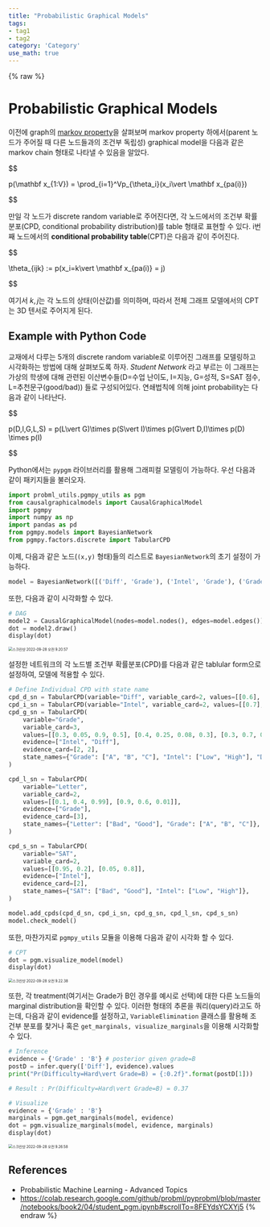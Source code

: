 ```yaml
---
title: "Probabilistic Graphical Models"
tags:
- tag1
- tag2
category: 'Category'
use_math: true
---
```

{% raw %}
# Probabilistic Graphical Models

이전에 graph의 [markov property](https://ddangchani.github.io/CausalInference6)을 살펴보며 markov property 하에서(parent 노드가 주어질 때 다른 노드들과의 조건부 독립성) graphical model을 다음과 같은 markov chain 형태로 나타낼 수 있음을 알았다.

$$

p(\mathbf x_{1:V}) = \prod_{i=1}^Vp_{\theta_i}(x_i\vert \mathbf x_{pa(i)})

$$

만일 각 노드가 discrete random variable로 주어진다면, 각 노드에서의 조건부 확률분포(CPD, conditional probability distribution)를 table 형태로 표현할 수 있다. i번째 노드에서의 **conditional probability table**(CPT)은 다음과 같이 주어진다.

$$

\theta_{ijk} := p(x_i=k\vert \mathbf x_{pa(i)} = j)

$$

여기서 $k, j$는 각 노드의 상태(이산값)를 의미하며, 따라서 전체 그래프 모델에서의 CPT는 3D 텐서로 주어지게 된다.

## Example with Python Code

교재에서 다루는 5개의 discrete random variable로 이루어진 그래프를 모델링하고 시각화하는 방법에 대해 살펴보도록 하자. *Student Network* 라고 부르는 이 그래프는 가상의 학생에 대해 관련된 이산변수들(D=수업 난이도, I=지능, G=성적, S=SAT 점수, L=추천문구(good/bad)) 들로 구성되어있다. 연쇄법칙에 의해 joint probability는 다음과 같이 나타난다.

$$

p(D,I,G,L,S) = p(L\vert G)\times p(S\vert I)\times p(G\vert D,I)\times p(D) \times p(I)

$$

Python에서는 `pypgm` 라이브러리를 활용해 그래피컬 모델링이 가능하다. 우선 다음과 같이 패키지들을 불러오자.

```python
import probml_utils.pgmpy_utils as pgm
from causalgraphicalmodels import CausalGraphicalModel
import pgmpy
import numpy as np
import pandas as pd
from pgmpy.models import BayesianNetwork
from pgmpy.factors.discrete import TabularCPD
```

이제, 다음과 같은 노드(`(x,y)` 형태)들의 리스트로 `BayesianNetwork`의 초기 설정이 가능하다.

```python
model = BayesianNetwork([('Diff', 'Grade'), ('Intel', 'Grade'), ('Grade', 'Letter'), ('Intel', 'SAT')])
```

또한, 다음과 같이 시각화할 수 있다.

```python
# DAG
model2 = CausalGraphicalModel(nodes=model.nodes(), edges=model.edges())
dot = model2.draw()
display(dot)
```

<img src="/assets/img/Probabilistic Graphical Models.assets/스크린샷 2022-09-28 오전 9.20.57.png" alt="스크린샷 2022-09-28 오전 9.20.57" style="zoom:50%;" />

설정한 네트워크의 각 노드별 조건부 확률분포(CPD)를 다음과 같은 tablular form으로 설정하여, 모델에 적용할 수 있다.

```python
# Define Individual CPD with state name
cpd_d_sn = TabularCPD(variable="Diff", variable_card=2, values=[[0.6], [0.4]], state_names={"Diff": ["Easy", "Hard"]})
cpd_i_sn = TabularCPD(variable="Intel", variable_card=2, values=[[0.7], [0.3]], state_names={"Intel": ["Low", "High"]})
cpd_g_sn = TabularCPD(
    variable="Grade",
    variable_card=3,
    values=[[0.3, 0.05, 0.9, 0.5], [0.4, 0.25, 0.08, 0.3], [0.3, 0.7, 0.02, 0.2]],
    evidence=["Intel", "Diff"],
    evidence_card=[2, 2],
    state_names={"Grade": ["A", "B", "C"], "Intel": ["Low", "High"], "Diff": ["Easy", "Hard"]},
)

cpd_l_sn = TabularCPD(
    variable="Letter",
    variable_card=2,
    values=[[0.1, 0.4, 0.99], [0.9, 0.6, 0.01]],
    evidence=["Grade"],
    evidence_card=[3],
    state_names={"Letter": ["Bad", "Good"], "Grade": ["A", "B", "C"]},
)

cpd_s_sn = TabularCPD(
    variable="SAT",
    variable_card=2,
    values=[[0.95, 0.2], [0.05, 0.8]],
    evidence=["Intel"],
    evidence_card=[2],
    state_names={"SAT": ["Bad", "Good"], "Intel": ["Low", "High"]},
)

model.add_cpds(cpd_d_sn, cpd_i_sn, cpd_g_sn, cpd_l_sn, cpd_s_sn)
model.check_model()
```

또한, 마찬가지로 `pgmpy_utils` 모듈을 이용해 다음과 같이 시각화 할 수 있다.

```python
# CPT
dot = pgm.visualize_model(model)
display(dot)
```

<img src="/assets/img/Probabilistic Graphical Models.assets/스크린샷 2022-09-28 오전 9.22.38.png" alt="스크린샷 2022-09-28 오전 9.22.38" style="zoom:50%;" />

또한, 각 treatment(여기서는 Grade가 B인 경우를 예시로 선택)에 대한 다른 노드들의 marginal distribution을 확인할 수 있다. 이러한 형태의 추론을 쿼리(query)라고도 하는데,  다음과 같이 evidence를 설정하고, `VariableElimination` 클래스를 활용해 조건부 분포를 찾거나 혹은 `get_marginals, visualize_marginals`을 이용해 시각화할 수 있다.

```python
# Inference
evidence = {'Grade' : 'B'} # posterior given grade=B
postD = infer.query(['Diff'], evidence).values
print("Pr(Difficulty=Hard\vert Grade=B) = {:0.2f}".format(postD[1]))

# Result : Pr(Difficulty=Hard\vert Grade=B) = 0.37
```

```python
# Visualize
evidence = {'Grade' : 'B'}
marginals = pgm.get_marginals(model, evidence)
dot = pgm.visualize_marginals(model, evidence, marginals)
display(dot)
```

<img src="/assets/img/Probabilistic Graphical Models.assets/스크린샷 2022-09-28 오전 9.26.58.png" alt="스크린샷 2022-09-28 오전 9.26.58" style="zoom:50%;" />

## References

- Probabilistic Machine Learning - Advanced Topics
- https://colab.research.google.com/github/probml/pyprobml/blob/master/notebooks/book2/04/student_pgm.ipynb#scrollTo=8FEYdsYCXYj5
{% endraw %}